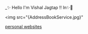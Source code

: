 _✨ Hello I'm Vishal Jagtap !! In✨🙂 

<img src="{AddressBookService.jpg}"
     
<a href="http://kalpesh-portfolio.s3-website.ap-south-1.amazonaws.com/">personal websites</a>





<!--
**vishalj1412/vishalj1412** is a ✨ _special_ ✨ repository because its `README.md` (this file) appears on your GitHub profile.

Here are some ideas to get you started:

- 🔭 I’m currently working on ...
- 🌱 I’m currently learning ...
- 👯 I’m looking to collaborate on ...
- 🤔 I’m looking for help with ...
- 💬 Ask me about ...
- 📫 How to reach me: ...
- 😄 Pronouns: ...
- ⚡ Fun fact: ...
-->
